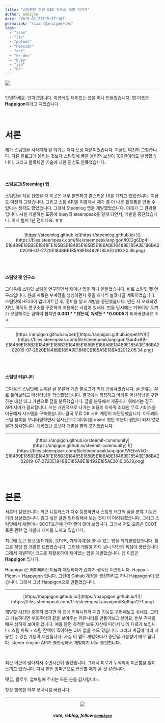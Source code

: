 ```yaml
---
title: "스팀엔진 토큰 DEX 거래소 개발 이야기"
author: anpigon
date: "2019-07-27T15:57:36Z"
permalink: "/zzan/@anpigon/dex"
tags:
  - "zzan"
  - "liv"
  - "palnet"
  - "neoxian"
  - "sct"
  - "kr-dev"
  - "busy"
  - "jjm"
  - "kr"
---
```

![](https://files.steempeak.com/file/steempeak/anpigon/lKg8bp72-1.png)
***

안녕하세요. 안피곤입니다. 
이번에도 재미있는 앱을 하나 만들었습니다. 앱 이름은 **Happigon**이라고 지었습니다.

<br>

# 서론

제가 스팀잇을 시작하게 된 계기는 저자 보상 때문이었습니다. 지금도 여전히 그렇습니다. 다른 블로그에 올리는 것보다 스팀잇에 글을 올리면 보상이 100원이라도 발생했습니다. 그리고 블록체인 기술에 대한 관심도 한몫했습니다. 

<br>

#### 스팀로그(Steemlog) 앱

스팀잇을 처음 접했을 때 이곳은 너무 불편하고 촌스러운 UI를 가지고 있었습니다. 지금도 여전히 그렇습니다. 그리고 스팀 API을 이용해서 제가 좀 더 나은 플랫폼을 만들 수 있다는 생각도 했었습니다. 그래서 Steemlog 앱을 개발했었습니다. 아래가 그 결과물입니다. 사실 개발하는 도중에 busy와 steempeak를 알게 되면서, 개발을 중단했습니다. 이게 벌써 1년 전이네요. ㅎㅎ

<hr>

<center>[https://steemlog.github.io](https://steemlog.github.io)
![](https://files.steempeak.com/file/steempeak/anpigon/KC2g6Dp4-E18489E185B3E1848FE185B3E18485E185B5E186ABE18489E185A3E186BA202019-07-2720E1848BE185A9E18492E185AE2010.20.36.png)</center>

<br><br>

#### 스팀잇 펫 연구소

그다음에 스팀잇 보팅을 연구하면서 재미난 앱을 하나 만들었습니다. 바로 스팀잇 펫 연구소입니다. 원래 계획은 부계정을 생성하면서 펫을 하나씩 늘려나갈 계획이었습니다. 스팀잇에 HF20이 업데이트된 후, 흥미를 잃고 개발을 중단했습니다. 만든 지 오래되었지만, 아직도 연구소를 꾸준하게 이용하는 사람이 있네요. 만들 당시에는 거북이랑 토끼가 보팅해주는 금액이 합치면 **$0.001**였는데, 이제는 **$0.0005**가 되어버렸네요.ㅎㅎ

<hr>

<center>[https://anpigon.github.io/pet/](https://anpigon.github.io/pet/#/)![](https://files.steempeak.com/file/steempeak/anpigon/3ar4ix6B-E18489E185B3E1848FE185B3E18485E185B5E186ABE18489E185A3E186BA202019-07-2820E1848BE185A9E1848CE185A5E186AB2012.05.34.png)</center>

<br><br>

#### 스팀잇 커뮤니티

그다음은 스팀잇에 등록된 글 분류와 개인 블로그가 최대 관심사였습니다. 글 분류는 AI로 풀어보려고 머신러닝을 학습했었습니다. 결국에는 복잡하고 어려운 머신러닝을 구현하는 대신 태그 기반으로 글을 분류했습니다. 글을 분류해서 제공하기 위해서는 결국 API 서버가 필요합니다. 저는 개인적으로 나가는 비용이 아까워 최대한 무료 서비스를 이용해서 시스템을 구축했습니다. 결국 무료 DB 서버 계정이 차단당했습니다. 아무래도 스팀 블록을 모니터링하면서 실시간으로 데이터를 insert 했던 부분이 원인이 되지 않았을까 생각합니다. 계획했던 것보다 개발을 빨리 포기했습니다.

<hr>

<center>[https://anpigon.github.io/steemit-community](https://anpigon.github.io/steemit-community)
![](https://files.steempeak.com/file/steempeak/anpigon/VtEbcVkG-E18489E185B3E1848FE185B3E18485E185B5E186ABE18489E185A3E186BA202019-07-2720E1848BE185A9E18492E185AE2010.06.18.png)</center>

<br><br>

# 본론

서론이 길었습니다. 최근 니트러스가 다수 등장하면서 스팀잇 태그의 글을 분류 기능은 거의 상실했습니다. 읽고 싶은 글만 필터링해서 보는 것이 더 어려워졌습니다. 그리고 스팀잇에서 채굴이나 SCOT토큰에 관한 글이 많이 보입니다. 그래서 저도 요즘은 SCOT 토큰 관련 앱 개발에 재미를 느끼고 있습니다.

최근에 토큰 정보(홀더계정, 오더북, 거래이력)을 볼 수 있는 앱을 의뢰받았었습니다. 참고로 해당 앱 개발은 드랍했습니다. 그런데 개발을 하다 보니 약간의 욕심이 생겼습니다. 그래서 개발하던 코드를 재활용하여 재미있는 앱을 개발했습니다. 앱 이름은 **Happigon** 입니다.

Happigon은 해피베리보이님과 채팅하다가 갑자기 생각난 이름입니다. Happy + Pigon = Happygon 입니다. 그런데 Github 계정을 생성하려고 하니 Happygon이 있습니다. 그래서 그냥 Happigon으로 만들었습니다.


<hr>

<center>[https://happigon.github.io/](https://happigon.github.io/)![](https://files.steempeak.com/file/steempeak/anpigon/lKg8bp72-1.png)</center>

개발할 시간만 충분히 있다면 이 앱에 커뮤니티와 지갑 기능도 구현해보고 싶네요. 그리고 가능하다면 부르주아의 끝을 보여주는 커뮤니티를 만들어보고 싶어요. 빈부 격차를 매우 심하게 보여줄 겁니다. 예를 들면 축적한 보유 자산에 따라서 UI가 다르게 보입니다. 스팀 파워 + 스팀 잔액이 15이하는 UI가 없을 수도 있습니다. 그리고 계급에 따라 사용할 수 있는 기능이 제한됩니다. 사실 이 앱도 개발하다가 중단될 가능성이 매우 큽니다. steem-engine API가 불안정해서 개발하기 너무 불편합니다.

<br>

최근 야근이 많아져서 수면시간이 줄었습니다. 그래서 피로가 누적되어 피곤함을 많이 느끼고 있습니다. 다시 한번 왕피곤으로 변신할 때가 온 것 같습니다.

댓글, 팔로우, 업보팅해 주시는 모든 분들 감사합니다.

항상 행복한 하루 보내시길 바랍니다.

***

<center><img src='https://steemitimages.com/400x0/https://cdn.steemitimages.com/DQmQmWhMN6zNrLmKJRKhvSScEgWZmpb8zCeE2Gray1krbv6/BC054B6E-6F73-46D0-88E4-C88EB8167037.jpeg'><h5>vote, reblog, follow <code><a href='/@anpigon'>@anpigon</a></code></h5></center>